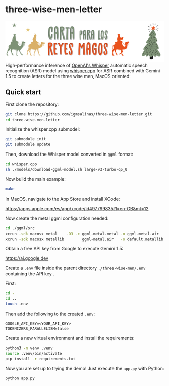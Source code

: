 # three-wise-men-letter
![banner](./static/banner.jpg)
High-performance inference of [OpenAI's Whisper](https://github.com/openai/whisper) automatic speech recognition (ASR) model using [whisper.cpp](https://github.com/ggerganov/whisper.cpp.git) for ASR combined with Gemini 1.5 to create letters for the three wise men, MacOS oriented:

## Quick start

First clone the repository:

```bash
git clone https://github.com/igmsalinas/three-wise-men-letter.git
cd three-wise-men-letter
```

Initialize the whisper.cpp submodel:

```bash
git submodule init
git submodule update
```

Then, download the Whisper model converted in `ggml` format:

```bash
cd whisper.cpp
sh ./models/download-ggml-model.sh large-v3-turbo-q5_0
```

Now build the main example:

```bash
make
```

In MacOS, navigate to the App Store and install XCode:

https://apps.apple.com/es/app/xcode/id497799835?l=en-GB&mt=12

Now create the metal ggml configuration needed:

```bash
cd ./ggml/src
xcrun -sdk macosx metal    -O3 -c ggml-metal.metal -o ggml-metal.air
xcrun -sdk macosx metallib        ggml-metal.air   -o default.metallib
```

Obtain a free API key from Google to execute Gemini 1.5:

https://ai.google.dev

Create a `.env` file inside the parent directory `./three-wise-men/.env` containing the API key .

First:

```bash
cd -
cd ..
touch .env
```

Then add the following to the created `.env`:

```text
GOOGLE_API_KEY=<YOUR_API_KEY>
TOKENIZERS_PARALLELISM=false
```

Create a new virtual environment and install the requirements:

```bash
python3 -m venv .venv
source .venv/bin/activate
pip install -r requirements.txt
```

Now you are set up to trying the demo! Just execute the `app.py` with Python:

```bash
python app.py
```
